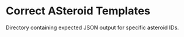 
# Correct ASteroid Templates

Directory containing expected JSON output for specific asteroid IDs.

